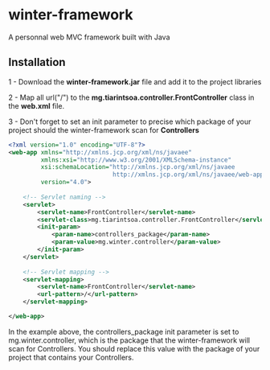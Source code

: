 # winter-framework

A personnal web MVC framework built with Java

## Installation

1 - Download the **winter-framework.jar** file and add it to the project libraries

2 - Map all url("/") to the **mg.tiarintsoa.controller.FrontController** class in the **web.xml** file.

3 - Don't forget to set an init parameter to precise which package of your project should the winter-framework
scan for **Controllers**

```xml
<?xml version="1.0" encoding="UTF-8"?>
<web-app xmlns="http://xmlns.jcp.org/xml/ns/javaee"
         xmlns:xsi="http://www.w3.org/2001/XMLSchema-instance"
         xsi:schemaLocation="http://xmlns.jcp.org/xml/ns/javaee
                             http://xmlns.jcp.org/xml/ns/javaee/web-app_4_0.xsd"
         version="4.0">
    
    <!-- Servlet naming -->
    <servlet>
        <servlet-name>FrontController</servlet-name>
        <servlet-class>mg.tiarintsoa.controller.FrontController</servlet-class>
        <init-param>
            <param-name>controllers_package</param-name>
            <param-value>mg.winter.controller</param-value>
        </init-param>
    </servlet>
    
    <!-- Servlet mapping -->
    <servlet-mapping>
        <servlet-name>FrontController</servlet-name>
        <url-pattern>/</url-pattern>
    </servlet-mapping>

</web-app>
```

In the example above, the controllers_package init parameter is set to mg.winter.controller, which is the package that the winter-framework will scan for Controllers. You should replace this value with the package of your project that contains your Controllers.